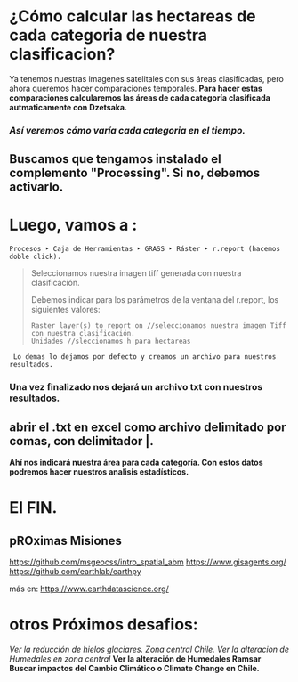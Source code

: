 # ¿Cómo calcular las hectareas de cada categoria de nuestra clasificacion?
Ya tenemos nuestras imagenes satelitales con sus áreas clasificadas, pero ahora queremos hacer comparaciones temporales.
**Para hacer estas comparaciones calcularemos las áreas de cada categoría clasificada autmaticamente con Dzetsaka.**
### *Así veremos cómo varía cada categoria en el tiempo.*


## Buscamos que tengamos instalado el complemento "Processing". Si no, debemos activarlo.
# Luego, vamos a :

    Procesos ‣ Caja de Herramientas ‣ GRASS ‣ Ráster ‣ r.report (hacemos doble click).
> 
>  
> Seleccionamos nuestra imagen tiff generada con nuestra clasificación. 
>
> Debemos indicar para los parámetros de la ventana del r.report, los siguientes valores:
>     
>     Raster layer(s) to report on //seleccionamos nuestra imagen Tiff con nuestra clasificación.
>     Unidades //sleccionamos h para hectareas
     
     
     Lo demas lo dejamos por defecto y creamos un archivo para nuestros resultados.
     
     
     
### Una vez finalizado nos dejará un archivo txt con nuestros resultados.
## abrir el .txt en excel como archivo delimitado por comas, con delimitador |.
**Ahí nos indicará nuestra área para cada categoría. Con estos datos podremos hacer nuestros analisis estadísticos.**


# El FIN.

## pROximas Misiones

https://github.com/msgeocss/intro_spatial_abm
https://www.gisagents.org/
https://github.com/earthlab/earthpy

más en:
https://www.earthdatascience.org/
# otros Próximos desafios:
*Ver la reducción de hielos glaciares. Zona central Chile.*
*Ver la alteracion de Humedales en zona central*
__Ver la alteración de Humedales Ramsar__
**Buscar impactos del Cambio Climático o Climate Change en Chile.**




